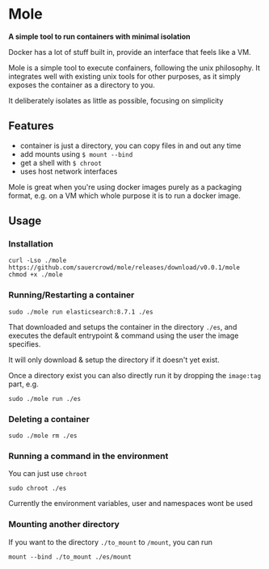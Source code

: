 # Mole

**A simple tool to run containers with minimal isolation**

Docker has a lot of stuff built in, provide an interface that feels like a VM.

Mole is a simple tool to execute confainers, following the unix philosophy.
It integrates well with existing unix tools for other purposes, as it simply exposes the container as a directory to you.

It deliberately isolates as little as possible, focusing on simplicity

## Features
- container is just a directory, you can copy files in and out any time
- add mounts using `$ mount --bind`
- get a shell with `$ chroot`
- uses host network interfaces

Mole is great when you're using docker images purely as a packaging format,
e.g. on a VM which whole purpose it is to run a docker image.


## Usage

### Installation

```
curl -Lso ./mole https://github.com/sauercrowd/mole/releases/download/v0.0.1/mole
chmod +x ./mole
```

### Running/Restarting a container

```
sudo ./mole run elasticsearch:8.7.1 ./es
```

That downloaded and setups the container in the directory `./es`, and
executes the default entrypoint & command using the user the image specifies.

It will only download & setup the directory if it doesn't yet exist.

Once a directory exist you can also directly run it by dropping the `image:tag` part, e.g.

```
sudo ./mole run ./es
```

### Deleting a container

```
sudo ./mole rm ./es
```


### Running a command in the environment

You can just use `chroot`

```
sudo chroot ./es
```

Currently the environment variables, user and namespaces wont be used

### Mounting another directory

If you want to the directory `./to_mount` to `/mount`, you can run

```
mount --bind ./to_mount ./es/mount
```

